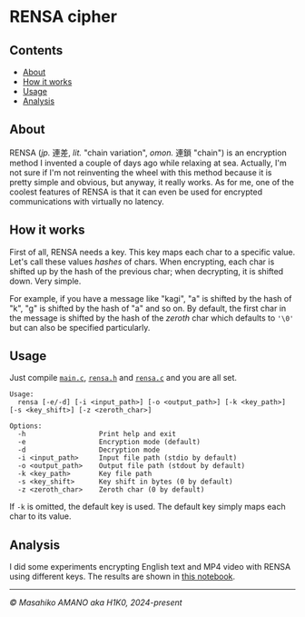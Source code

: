 # RENSA cipher

## Contents

- [About](#about)
- [How it works](#how-it-works)
- [Usage](#usage)
- [Analysis](#analysis)

## About

RENSA (_jp._ 連差, _lit._ "chain variation", _omon._ 連鎖 "chain") is an encryption method I invented a couple of days ago while relaxing at sea. Actually, I'm not sure if I'm not reinventing the wheel with this method because it is pretty simple and obvious, but anyway, it really works. As for me, one of the coolest features of RENSA is that it can even be used for encrypted communications with virtually no latency.

## How it works

First of all, RENSA needs a key. This key maps each char to a specific value. Let's call these values _hashes_ of chars. When encrypting, each char is shifted up by the hash of the previous char; when decrypting, it is shifted down. Very simple.

For example, if you have a message like "kagi", "a" is shifted by the hash of "k", "g" is shifted by the hash of "a" and so on. By default, the first char in the message is shifted by the hash of the _zeroth_ char which defaults to `'\0'` but can also be specified particularly.

## Usage

Just compile [`main.c`](main.c), [`rensa.h`](rensa.h) and [`rensa.c`](rensa.c) and you are all set.

```
Usage:
  rensa [-e/-d] [-i <input_path>] [-o <output_path>] [-k <key_path>] [-s <key_shift>] [-z <zeroth_char>]

Options:
  -h                  Print help and exit
  -e                  Encryption mode (default)
  -d                  Decryption mode
  -i <input_path>     Input file path (stdio by default)
  -o <output_path>    Output file path (stdout by default)
  -k <key_path>       Key file path
  -s <key_shift>      Key shift in bytes (0 by default)
  -z <zeroth_char>    Zeroth char (0 by default)
```

If `-k` is omitted, the default key is used. The default key simply maps each char to its value.

## Analysis

I did some experiments encrypting English text and MP4 video with RENSA using different keys. The results are shown in [this notebook](rensa_analysis.ipynb).

---

_&copy; Masahiko AMANO aka H1K0, 2024-present_
